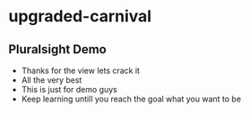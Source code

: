 # upgraded-carnival
## Pluralsight Demo
* Thanks for the view lets crack it
* All the very best
* This is just for demo guys
* Keep learning untill you reach the goal what you want to be

